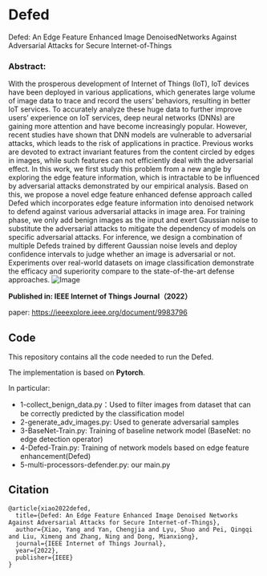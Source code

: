 # Defed
Defed: An Edge Feature Enhanced Image DenoisedNetworks Against Adversarial Attacks for Secure Internet-of-Things
### Abstract:
With the prosperous development of Internet of Things (IoT), IoT devices have been deployed in various applications, which generates large volume of image data to trace and record the users’ behaviors, resulting in better IoT services. To accurately analyze these huge data to further improve users’ experience on IoT services, deep neural networks (DNNs) are gaining more attention and have become increasingly popular. However, recent studies have shown that DNN models are vulnerable to adversarial attacks, which leads to the risk of applications in practice. Previous works are devoted to extract invariant features from the content circled by edges in images, while such features can not efficiently deal with the adversarial effect. In this work, we first study this problem from a new angle by exploring the edge feature information, which is intractable to be influenced by adversarial attacks demonstrated by our empirical analysis. Based on this, we propose a novel edge feature enhanced defense approach called Defed which incorporates edge feature information into denoised network to defend against various adversarial attacks in image area. For training phase, we only add benign images as the input and exert Gaussian noise to substitute the adversarial attacks to mitigate the dependency of models on specific adversarial attacks. For inference, we design a combination of multiple Defeds trained by different Gaussian noise levels and deploy confidence intervals to judge whether an image is adversarial or not. Experiments over real-world datasets on image classification demonstrate the efficacy and superiority compare to the state-of-the-art defense approaches.
![Image](https://github.com/user-attachments/assets/d07e5b39-01f7-44b9-a44a-44cf86ed6b4c)

**Published in: IEEE Internet of Things Journal（2022）**

paper: https://ieeexplore.ieee.org/document/9983796


## Code
This repository contains all the code needed to run the Defed. 

The implementation is based on **Pytorch**.

In particular:

- 1-collect_benign_data.py：Used to filter images from dataset that can be correctly predicted by the classification model
- 2-generate_adv_images.py: Used to generate adversarial samples
- 3-BaseNet-Train.py: Training of baseline network model (BaseNet: no edge detection operator)
- 4-Defed-Train.py: Training of network models based on edge feature enhancement(Defed)
- 5-multi-processors-defender.py: our main.py


## Citation
```
@article{xiao2022defed,
  title={Defed: An Edge Feature Enhanced Image Denoised Networks Against Adversarial Attacks for Secure Internet-of-Things},
  author={Xiao, Yang and Yan, Chengjia and Lyu, Shuo and Pei, Qingqi and Liu, Ximeng and Zhang, Ning and Dong, Mianxiong},
  journal={IEEE Internet of Things Journal},
  year={2022},
  publisher={IEEE}
}
```
